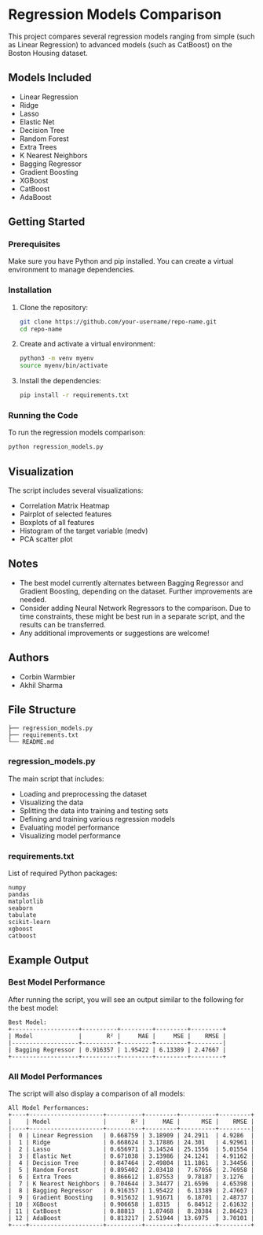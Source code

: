 # Regression Models Comparison

This project compares several regression models ranging from simple (such as Linear Regression) to advanced models (such as CatBoost) on the Boston Housing dataset.

## Models Included

- Linear Regression
- Ridge
- Lasso
- Elastic Net
- Decision Tree
- Random Forest
- Extra Trees
- K Nearest Neighbors
- Bagging Regressor
- Gradient Boosting
- XGBoost
- CatBoost
- AdaBoost

## Getting Started

### Prerequisites

Make sure you have Python and pip installed. You can create a virtual environment to manage dependencies.

### Installation

1. Clone the repository:
   ```sh
   git clone https://github.com/your-username/repo-name.git
   cd repo-name
   ```

2. Create and activate a virtual environment:

   ```sh
   python3 -m venv myenv
   source myenv/bin/activate
   ```

3. Install the dependencies:

   ```sh
   pip install -r requirements.txt
   ```

### Running the Code

To run the regression models comparison:

```sh
python regression_models.py
```

## Visualization

The script includes several visualizations:

- Correlation Matrix Heatmap
- Pairplot of selected features
- Boxplots of all features
- Histogram of the target variable (medv)
- PCA scatter plot

## Notes

- The best model currently alternates between Bagging Regressor and Gradient Boosting, depending on the dataset. Further improvements are needed.
- Consider adding Neural Network Regressors to the comparison. Due to time constraints, these might be best run in a separate script, and the results can be transferred.
- Any additional improvements or suggestions are welcome!

## Authors

- Corbin Warmbier
- Akhil Sharma

## File Structure

```
├── regression_models.py
├── requirements.txt
└── README.md
```

### regression_models.py

The main script that includes:

- Loading and preprocessing the dataset
- Visualizing the data
- Splitting the data into training and testing sets
- Defining and training various regression models
- Evaluating model performance
- Visualizing model performance

### requirements.txt

List of required Python packages:

```
numpy
pandas
matplotlib
seaborn
tabulate
scikit-learn
xgboost
catboost
```

## Example Output

### Best Model Performance

After running the script, you will see an output similar to the following for the best model:

```
Best Model:
+-------------------+----------+---------+---------+---------+
| Model             |       R² |     MAE |     MSE |    RMSE |
|-------------------+----------+---------+---------+---------|
| Bagging Regressor | 0.916357 | 1.95422 | 6.13389 | 2.47667 |
+-------------------+----------+---------+---------+---------+
```

### All Model Performances

The script will also display a comparison of all models:

```
All Model Performances:
+----+---------------------+----------+---------+----------+---------+
|    | Model               |       R² |     MAE |      MSE |    RMSE |
|----+---------------------+----------+---------+----------+---------|
|  0 | Linear Regression   | 0.668759 | 3.18909 | 24.2911  | 4.9286  |
|  1 | Ridge               | 0.668624 | 3.17886 | 24.301   | 4.92961 |
|  2 | Lasso               | 0.656971 | 3.14524 | 25.1556  | 5.01554 |
|  3 | Elastic Net         | 0.671038 | 3.13986 | 24.1241  | 4.91162 |
|  4 | Decision Tree       | 0.847464 | 2.49804 | 11.1861  | 3.34456 |
|  5 | Random Forest       | 0.895402 | 2.03418 |  7.67056 | 2.76958 |
|  6 | Extra Trees         | 0.866612 | 1.87553 |  9.78187 | 3.1276  |
|  7 | K Nearest Neighbors | 0.704644 | 3.34477 | 21.6596  | 4.65398 |
|  8 | Bagging Regressor   | 0.916357 | 1.95422 |  6.13389 | 2.47667 |
|  9 | Gradient Boosting   | 0.915632 | 1.91671 |  6.18701 | 2.48737 |
| 10 | XGBoost             | 0.906658 | 1.8315  |  6.84512 | 2.61632 |
| 11 | CatBoost            | 0.88813  | 1.87468 |  8.20384 | 2.86423 |
| 12 | AdaBoost            | 0.813217 | 2.51944 | 13.6975  | 3.70101 |
+----+---------------------+----------+---------+----------+---------+
```
